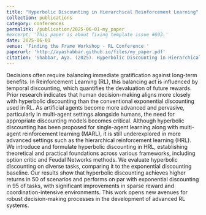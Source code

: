 ```yaml
---
title: "Hyperbolic Discounting in Hierarchical Reinforcement Learning"
collection: publications
category: conferences
permalink: /publication/2025-06-01-my_paper
#excerpt: 'This paper is about fixing template issue #693.'
date: 2025-06-01
venue: 'Finding the Frame Workshop - RL Conference '
paperurl: 'http://ayashabbar.github.io/files/my_paper.pdf'
citation: 'Shabbar, Aya. (2025). Hyperbolic Discounting in Hierarchical Reinforcement Learning'
---
```


Decisions often require balancing immediate gratification against long-term benefits. In Reinforcement Learning (RL), this balancing act is influenced by temporal discounting, which quantifies the devaluation of future rewards. Prior research indicates that human decision-making aligns more closely with hyperbolic discounting than the conventional exponential discounting used in RL. As artificial agents become more advanced and pervasive, particularly in multi-agent settings alongside humans, the need for appropriate discounting models becomes critical. Although hyperbolic discounting has been proposed for single-agent learning along with multi-agent reinforcement learning (MARL), it is still underexplored in more advanced settings such as the hierarchical reinforcement learning (HRL). We introduce and formulate hyperbolic discounting in HRL, establishing theoretical and practical foundations across various frameworks, including option critic and Feudal Networks methods. We evaluate hyperbolic discounting on diverse tasks, comparing it to the exponential discounting baseline. Our results show that hyperbolic discounting achieves higher returns in 50 of scenarios and performs on par with exponential discounting in 95 of tasks, with significant improvements in sparse reward and coordination-intensive environments. This work opens new avenues for robust decision-making processes in the development of advanced RL systems.
